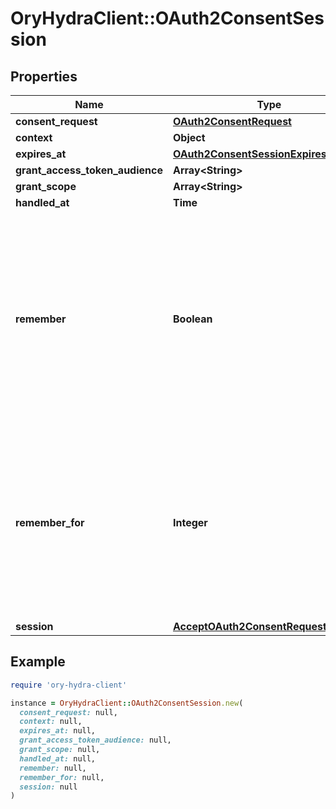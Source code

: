 # OryHydraClient::OAuth2ConsentSession

## Properties

| Name | Type | Description | Notes |
| ---- | ---- | ----------- | ----- |
| **consent_request** | [**OAuth2ConsentRequest**](OAuth2ConsentRequest.md) |  | [optional] |
| **context** | **Object** |  | [optional] |
| **expires_at** | [**OAuth2ConsentSessionExpiresAt**](OAuth2ConsentSessionExpiresAt.md) |  | [optional] |
| **grant_access_token_audience** | **Array&lt;String&gt;** |  | [optional] |
| **grant_scope** | **Array&lt;String&gt;** |  | [optional] |
| **handled_at** | **Time** |  | [optional] |
| **remember** | **Boolean** | Remember Consent  Remember, if set to true, tells ORY Hydra to remember this consent authorization and reuse it if the same client asks the same user for the same, or a subset of, scope. | [optional] |
| **remember_for** | **Integer** | Remember Consent For  RememberFor sets how long the consent authorization should be remembered for in seconds. If set to &#x60;0&#x60;, the authorization will be remembered indefinitely. | [optional] |
| **session** | [**AcceptOAuth2ConsentRequestSession**](AcceptOAuth2ConsentRequestSession.md) |  | [optional] |

## Example

```ruby
require 'ory-hydra-client'

instance = OryHydraClient::OAuth2ConsentSession.new(
  consent_request: null,
  context: null,
  expires_at: null,
  grant_access_token_audience: null,
  grant_scope: null,
  handled_at: null,
  remember: null,
  remember_for: null,
  session: null
)
```


